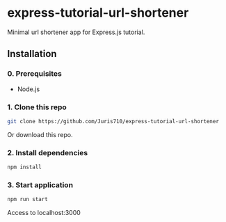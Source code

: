 # express-tutorial-url-shortener

Minimal url shortener app for Express.js tutorial.

## Installation

### 0. Prerequisites

- Node.js

### 1. Clone this repo

```sh
git clone https://github.com/Juris710/express-tutorial-url-shortener
```

Or download this repo.

### 2. Install dependencies

```sh
npm install
```

### 3. Start application

```sh
npm run start
```

Access to localhost:3000
